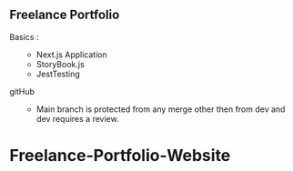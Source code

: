 ## Freelance Portfolio

Basics :

<ul>

- Next.js Application
- StoryBook.js
- JestTesting

</ul>

gitHub

<ul>

- Main branch is protected from any merge other then from dev and dev requires a review.

</ul>

# Freelance-Portfolio-Website
